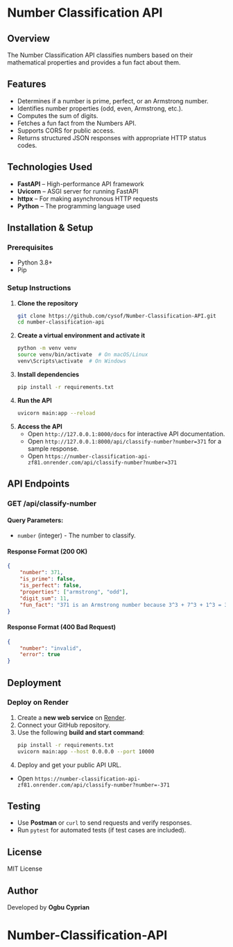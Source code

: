 # Number Classification API

## Overview
The Number Classification API classifies numbers based on their mathematical properties and provides a fun fact about them.

## Features
- Determines if a number is prime, perfect, or an Armstrong number.
- Identifies number properties (odd, even, Armstrong, etc.).
- Computes the sum of digits.
- Fetches a fun fact from the Numbers API.
- Supports CORS for public access.
- Returns structured JSON responses with appropriate HTTP status codes.

## Technologies Used
- **FastAPI** – High-performance API framework
- **Uvicorn** – ASGI server for running FastAPI
- **httpx** – For making asynchronous HTTP requests
- **Python** – The programming language used

## Installation & Setup

### Prerequisites
- Python 3.8+
- Pip

### Setup Instructions
1. **Clone the repository**
   ```bash
   git clone https://github.com/cysof/Number-Classification-API.git
   cd number-classification-api
   ```
2. **Create a virtual environment and activate it**
   ```bash
   python -m venv venv
   source venv/bin/activate  # On macOS/Linux
   venv\Scripts\activate  # On Windows
   ```
3. **Install dependencies**
   ```bash
   pip install -r requirements.txt
   ```
4. **Run the API**
   ```bash
   uvicorn main:app --reload
   ```
5. **Access the API**
   - Open `http://127.0.0.1:8000/docs` for interactive API documentation.
   - Open `http://127.0.0.1:8000/api/classify-number?number=371` for a sample response.
   - Open `https://number-classification-api-zf81.onrender.com/api/classify-number?number=371`

## API Endpoints

### **GET /api/classify-number**
#### **Query Parameters:**
- `number` (integer) - The number to classify.

#### **Response Format (200 OK)**
```json
{
    "number": 371,
    "is_prime": false,
    "is_perfect": false,
    "properties": ["armstrong", "odd"],
    "digit_sum": 11,
    "fun_fact": "371 is an Armstrong number because 3^3 + 7^3 + 1^3 = 371"
}
```
#### **Response Format (400 Bad Request)**
```json
{
    "number": "invalid",
    "error": true
}
```

## Deployment


### **Deploy on Render**
1. Create a **new web service** on [Render](https://render.com/).
2. Connect your GitHub repository.
3. Use the following **build and start command**:
   ```bash
   pip install -r requirements.txt
   uvicorn main:app --host 0.0.0.0 --port 10000
   ```
4. Deploy and get your public API URL.
 - Open `https://number-classification-api-zf81.onrender.com/api/classify-number?number=-371`

## Testing
- Use **Postman** or `curl` to send requests and verify responses.
- Run `pytest` for automated tests (if test cases are included).

## License
MIT License

## Author
Developed by **Ogbu Cyprian**

# Number-Classification-API

